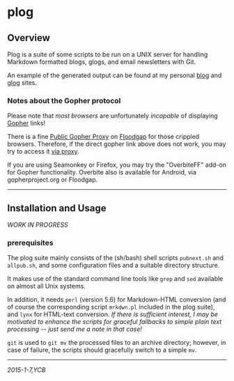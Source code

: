 # plog

## Overview

Plog is a suite of some scripts to be run on a UNIX server for handling
Markdown formatted blogs, glogs, and email newsletters with Git.

An example of the generated output can be found at my personal
[blog]( http://yargo.andropov.org/blog/list.html ) and
[glog]( gopher://sdf.org/1/users/yargo ) sites.

### Notes about the Gopher protocol

Please note that _most browsers_ are unfortunately _incapable_ of displaying
[Gopher]( http://gopherproject.org ) links!

There is a fine
[Public Gopher Proxy]( http://gopher.floodgap.com/gopher/ )
on [Floodgap]( http://www.floodgap.com ) for those crippled browsers.
Therefore, if the direct gopher link above does not work,
you may try to access it
[via proxy]( http://gopher.floodgap.com/gopher/gw.lite?sdf.org/1/users/yargo ).

If you are using Seamonkey or Firefox, you may try the "OverbiteFF" add-on
for Gopher functionality. Overbite also is available for Android, via gopherproject.org or Floodgap.

---

## Installation and Usage

_WORK IN PROGRESS_

### prerequisites

The plog suite mainly consists of the (sh/bash) shell scripts `pubnext.sh` and `allpub.sh`, and some configuration files and a suitable directory structure.

It makes use of the standard command line tools like `grep` and `sed` available on almost all Unix systems.

In addition, it needs `perl` (version 5.6) for Markdown-HTML conversion (and of course the corresponding script `mrkdwn.pl` included in the plog suite), and `lynx` for HTML-text conversion. _If there is sufficient interest, I may be motivated to enhance the scripts for graceful fallbacks to simple plain text processing -- just send me a note in that case!_

`git` is used to `git mv` the processed files to an archive directory; however, in case of failure, the scripts should gracefully switch to a simple `mv`.


---

_2015-1-7,YCB_
